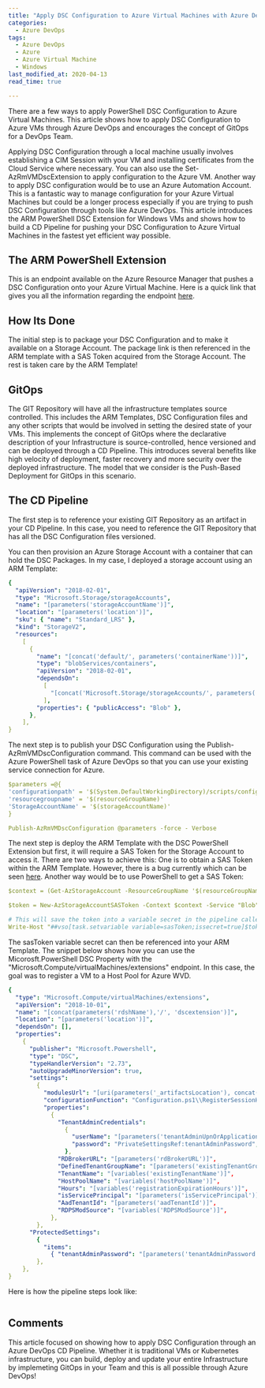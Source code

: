 ```yaml
---
title: "Apply DSC Configuration to Azure Virtual Machines with Azure DevOps"
categories:
  - Azure DevOps
tags:
  - Azure DevOps
  - Azure
  - Azure Virtual Machine
  - Windows
last_modified_at: 2020-04-13
read_time: true

---
```


There are a few ways to apply PowerShell DSC Configuration to Azure Virtual Machines. This article shows how to apply DSC Configuration to Azure VMs through Azure DevOps and encourages the concept of GitOps for a DevOps Team.

Applying DSC Configuration through a local machine usually involves establishing a CIM Session with your VM and installing certificates from the Cloud Service where necessary. You can also use the Set-AzRmVMDscExtension to apply configuration to the Azure VM. Another way to apply DSC configuration would be to use an Azure Automation Account. This is a fantastic way to manage configuration for your Azure Virtual Machines but could be a longer process especially if you are trying to push DSC Configuration through tools like Azure DevOps. This article introduces the ARM PowerShell DSC Extension for Windows VMs and shows how to build a CD Pipeline for pushing your DSC Configuration to Azure Virtual Machines in the fastest yet efficient way possible.

## The ARM PowerShell Extension

This is an endpoint available on the Azure Resource Manager that pushes a DSC Configuration onto your Azure Virtual Machine. Here is a quick link that gives you all the information regarding the endpoint [here](https://docs.microsoft.com/en-us/azure/virtual-machines/extensions/dsc-windows).

## How Its Done

The initial step is to package your DSC Configuration and to make it available on a Storage Account. The package link is then referenced in the ARM template with a SAS Token acquired from the Storage Account. The rest is taken care by the ARM Template!

## GitOps

The GIT Repository will have all the infrastructure templates source controlled. This includes the ARM Templates, DSC Configuration files and any other scripts that would be involved in setting the desired state of your VMs. This implements the concept of GitOps where the declarative description of your Infrastructure is source-controlled, hence versioned and can be deployed through a CD Pipeline. This introduces several benefits like high velocity of deployment, faster recovery and more security over the deployed infrastructure. The model that we consider is the Push-Based Deployment for GitOps in this scenario.

## The CD Pipeline

The first step is to reference your existing GIT Repository as an artifact in your CD Pipeline. In this case, you need to reference the GIT Repository that has all the DSC Configuration files versioned.

You can then provision an Azure Storage Account with a container that can hold the DSC Packages. In my case, I deployed a storage account using an ARM Template:

```yaml
{
  "apiVersion": "2018-02-01",
  "type": "Microsoft.Storage/storageAccounts",
  "name": "[parameters('storageAccountName')]",
  "location": "[parameters('location')]",
  "sku": { "name": "Standard_LRS" },
  "kind": "StorageV2",
  "resources":
    [
      {
        "name": "[concat('default/', parameters('containerName'))]",
        "type": "blobServices/containers",
        "apiVersion": "2018-02-01",
        "dependsOn":
          [
            "[concat('Microsoft.Storage/storageAccounts/', parameters('storageAccountName'))]",
          ],
        "properties": { "publicAccess": "Blob" },
      },
    ],
}
```

The next step is to publish your DSC Configuration using the Publish-AzRmVMDscConfiguration command. This command can be used with the Azure PowerShell task of Azure DevOps so that you can use your existing service connection for Azure.

```yaml
$parameters =@{
'configurationpath' = '$(System.DefaultWorkingDirectory)/scripts/configuration.ps1'
'resourcegroupname' = '$(resourceGroupName)'
'StorageAccountName' = '$(storageAccountName)'
}

Publish-AzRmVMDscConfiguration @parameters -force - Verbose
```

The next step is deploy the ARM Template with the DSC PowerShell Extension but first, it will require a SAS Token for the Storage Account to access it. There are two ways to achieve this: One is to obtain a SAS Token within the ARM Template. However, there is a bug currently which can be seen [here](https://github.com/MicrosoftDocs/azure-docs/issues/15061). Another way would be to use PowerShell to get a SAS Token:

```yaml
$context = (Get-AzStorageAccount -ResourceGroupName '$(resourceGroupName)' -AccountName '$(storageAccountName)').context

$token = New-AzStorageAccountSASToken -Context $context -Service "Blob" -ResourceType "Service,Container,Object" -Permission "rwl"

# This will save the token into a variable secret in the pipeline called SAS Token.
Write-Host "##vso[task.setvariable variable=sasToken;issecret=true]$token"
```

The sasToken variable secret can then be referenced into your ARM Template. The snippet below shows how you can use the Micorosft.PowerShell DSC Property with the "Microsoft.Compute/virtualMachines/extensions" endpoint. In this case, the goal was to register a VM to a Host Pool for Azure WVD.

```yaml
{
  "type": "Microsoft.Compute/virtualMachines/extensions",
  "apiVersion": "2018-10-01",
  "name": "[concat(parameters('rdshName'),'/', 'dscextension')]",
  "location": "[parameters('location')]",
  "dependsOn": [],
  "properties":
    {
      "publisher": "Microsoft.Powershell",
      "type": "DSC",
      "typeHandlerVersion": "2.73",
      "autoUpgradeMinorVersion": true,
      "settings":
        {
          "modulesUrl": "[uri(parameters('_artifactsLocation'), concat('Configuration.zip', parameters('sasToken')))]",
          "configurationFunction": "Configuration.ps1\\RegisterSessionHost",
          "properties":
            {
              "TenantAdminCredentials":
                {
                  "userName": "[parameters('tenantAdminUpnOrApplicationId')]",
                  "password": "PrivateSettingsRef:tenantAdminPassword",
                },
              "RDBrokerURL": "[parameters('rdBrokerURL')]",
              "DefinedTenantGroupName": "[parameters('existingTenantGroupName')]",
              "TenantName": "[variables('existingTenantName')]",
              "HostPoolName": "[variables('hostPoolName')]",
              "Hours": "[variables('registrationExpirationHours')]",
              "isServicePrincipal": "[parameters('isServicePrincipal')]",
              "AadTenantId": "[parameters('aadTenantId')]",
              "RDPSModSource": "[variables('RDPSModSource')]",
            },
        },
      "ProtectedSettings":
        {
          "items":
            { "tenantAdminPassword": "[parameters('tenantAdminPassword')]" },
        },
    },
}
```

Here is how the pipeline steps look like:

<figure style="width: 1200px">
  <img src="{{ site.url }}{{ site.baseurl }}/assets/images/2020_04_13_cd_pipeline_dsc_config.png" alt="">
</figure>

## Comments

This article focused on showing how to apply DSC Configuration through an Azure DevOps CD Pipeline. Whether it is traditional VMs or Kubernetes infrastructure, you can build, deploy and update your entire Infrastructure by implemeting GitOps in your Team and this is all possible through Azure DevOps!
